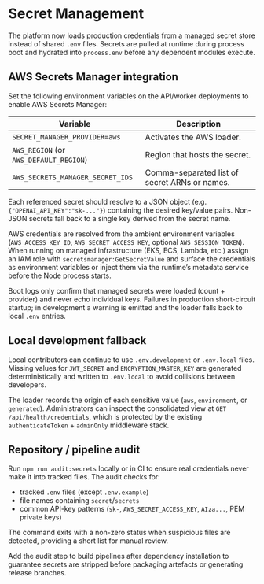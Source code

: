 # Secret Management

The platform now loads production credentials from a managed secret store instead of
shared `.env` files. Secrets are pulled at runtime during process boot and hydrated into
`process.env` before any dependent modules execute.

## AWS Secrets Manager integration

Set the following environment variables on the API/worker deployments to enable AWS
Secrets Manager:

| Variable | Description |
| --- | --- |
| `SECRET_MANAGER_PROVIDER=aws` | Activates the AWS loader. |
| `AWS_REGION` (or `AWS_DEFAULT_REGION`) | Region that hosts the secret. |
| `AWS_SECRETS_MANAGER_SECRET_IDS` | Comma-separated list of secret ARNs or names. |

Each referenced secret should resolve to a JSON object (e.g. `{"OPENAI_API_KEY":"sk-..."}`)
containing the desired key/value pairs. Non-JSON secrets fall back to a single key derived
from the secret name.

AWS credentials are resolved from the ambient environment variables
(`AWS_ACCESS_KEY_ID`, `AWS_SECRET_ACCESS_KEY`, optional `AWS_SESSION_TOKEN`). When running on
managed infrastructure (EKS, ECS, Lambda, etc.) assign an IAM role with `secretsmanager:GetSecretValue`
and surface the credentials as environment variables or inject them via the runtime’s
metadata service before the Node process starts.

Boot logs only confirm that managed secrets were loaded (count + provider) and never echo
individual keys. Failures in production short-circuit startup; in development a warning is
emitted and the loader falls back to local `.env` entries.

## Local development fallback

Local contributors can continue to use `.env.development` or `.env.local` files. Missing values
for `JWT_SECRET` and `ENCRYPTION_MASTER_KEY` are generated deterministically and written to
`.env.local` to avoid collisions between developers.

The loader records the origin of each sensitive value (`aws`, `environment`, or `generated`).
Administrators can inspect the consolidated view at `GET /api/health/credentials`, which is
protected by the existing `authenticateToken` + `adminOnly` middleware stack.

## Repository / pipeline audit

Run `npm run audit:secrets` locally or in CI to ensure real credentials never make it into
tracked files. The audit checks for:

- tracked `.env` files (except `.env.example`)
- file names containing `secret`/`secrets`
- common API-key patterns (`sk-`, `AWS_SECRET_ACCESS_KEY`, `AIza...`, PEM private keys)

The command exits with a non-zero status when suspicious files are detected, providing a
short list for manual review.

Add the audit step to build pipelines after dependency installation to guarantee secrets
are stripped before packaging artefacts or generating release branches.
